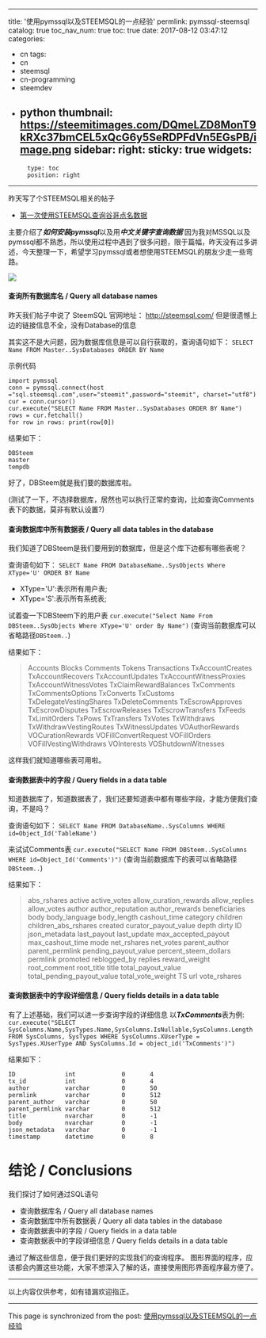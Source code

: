 
---
title: '使用pymssql以及STEEMSQL的一点经验'
permlink: pymssql-steemsql
catalog: true
toc_nav_num: true
toc: true
date: 2017-08-12 03:47:12
categories:
- cn
tags:
- cn
- steemsql
- cn-programming
- steemdev
- python
thumbnail: https://steemitimages.com/DQmeLZD8MonT9kRXc37bmCEL5xQcG6y5SeRDPFdVn5EGsPB/image.png
sidebar:
    right:
        sticky: true
widgets:
    -
        type: toc
        position: right
---


昨天写了个STEEMSQL相关的帖子
* [第一次使用STEEMSQL查询谷哥点名数据](https://steemit.com/cn/@oflyhigh/steemsql)

主要介绍了***如何安装pymssql***以及用***中文关键字查询数据***
因为我对MSSQL以及pymssql都不熟悉，所以使用过程中遇到了很多问题，限于篇幅，昨天没有过多讲述，今天整理一下，希望学习pymssql或者想使用STEEMSQL的朋友少走一些弯路。

![](https://steemitimages.com/DQmeLZD8MonT9kRXc37bmCEL5xQcG6y5SeRDPFdVn5EGsPB/image.png)

#### 查询所有数据库名 / Query all database names

昨天我们帖子中说了
SteemSQL 官网地址： http://steemsql.com/
但是很遗憾上边的链接信息不全，没有Database的信息

其实这不是大问题，因为数据库信息是可以自行获取的，查询语句如下：
`SELECT Name FROM Master..SysDatabases ORDER BY Name`

示例代码
```
import pymssql
conn = pymssql.connect(host ="sql.steemsql.com",user="steemit",password="steemit", charset="utf8")
cur = conn.cursor()
cur.execute("SELECT Name FROM Master..SysDatabases ORDER BY Name")
rows = cur.fetchall()
for row in rows: print(row[0])
```

结果如下：

```
DBSteem
master
tempdb
```
好了，DBSteem就是我们要的数据库啦。

(测试了一下，不选择数据库，居然也可以执行正常的查询，比如查询Comments表下的数据，莫非有默认设置?)

#### 查询数据库中所有数据表 / Query all data tables in the database

我们知道了DBSteem是我们要用到的数据库，但是这个库下边都有哪些表呢？

查询语句如下：
`SELECT Name FROM DatabaseName..SysObjects Where XType='U' ORDER BY Name`
* XType='U':表示所有用户表;
* XType='S':表示所有系统表; 

试着查一下DBSteem下的用户表
`cur.execute("Select Name From DBSteem..SysObjects Where XType='U' order By Name")`
(查询当前数据库可以省略路径`DBSteem..`)

结果如下：
>Accounts
Blocks
Comments
Tokens
Transactions
TxAccountCreates
TxAccountRecovers
TxAccountUpdates
TxAccountWitnessProxies
TxAccountWitnessVotes
TxClaimRewardBalances
TxComments
TxCommentsOptions
TxConverts
TxCustoms
TxDelegateVestingShares
TxDeleteComments
TxEscrowApproves
TxEscrowDisputes
TxEscrowReleases
TxEscrowTransfers
TxFeeds
TxLimitOrders
TxPows
TxTransfers
TxVotes
TxWithdraws
TxWithdrawVestingRoutes
TxWitnessUpdates
VOAuthorRewards
VOCurationRewards
VOFillConvertRequest
VOFillOrders
VOFillVestingWithdraws
VOInterests
VOShutdownWitnesses

这样我们就知道哪些表可用啦。

#### 查询数据表中的字段 / Query fields in a data table

知道数据库了，知道数据表了，我们还要知道表中都有哪些字段，才能方便我们查询，不是吗？

查询语句如下：
`SELECT Name FROM DatabaseName..SysColumns WHERE id=Object_Id('TableName') `

来试试Comments表
`cur.execute("SELECT Name FROM DBSteem..SysColumns WHERE id=Object_Id('Comments')")`
(查询当前数据库下的表可以省略路径`DBSteem..`)

结果如下：
>abs_rshares
active
active_votes
allow_curation_rewards
allow_replies
allow_votes
author
author_reputation
author_rewards
beneficiaries
body
body_language
body_length
cashout_time
category
children
children_abs_rshares
created
curator_payout_value
depth
dirty
ID
json_metadata
last_payout
last_update
max_accepted_payout
max_cashout_time
mode
net_rshares
net_votes
parent_author
parent_permlink
pending_payout_value
percent_steem_dollars
permlink
promoted
reblogged_by
replies
reward_weight
>root_comment
root_title
title
total_payout_value
total_pending_payout_value
total_vote_weight
TS
url
vote_rshares

#### 查询数据表中的字段详细信息 / Query fields details in a data table


有了上述基础，我们可以进一步查询字段的详细信息
以***TxComments***表为例:
`cur.execute("SELECT SysColumns.Name,SysTypes.Name,SysColumns.IsNullable,SysColumns.Length FROM SysColumns, SysTypes WHERE SysColumns.XUserType = SysTypes.XUserType AND SysColumns.Id = object_id('TxComments')")`

结果如下：

```
ID              int             0       4
tx_id           int             0       4
author          varchar         0       50
permlink        varchar         0       512
parent_author   varchar         0       50
parent_permlink varchar         0       512
title           nvarchar        0       -1
body            nvarchar        0       -1
json_metadata   varchar         0       -1
timestamp       datetime        0       8
```

# 结论 / Conclusions

我们探讨了如何通过SQL语句
* 查询数据库名 /  Query all database names
* 查询数据库中所有数据表 /  Query all data tables in the database
* 查询数据表中的字段 / Query fields in a data table
* 查询数据表中的字段详细信息 / Query fields details in a data table

通过了解这些信息，便于我们更好的实现我们的查询程序。
图形界面的程序，应该都会内置这些功能，大家不想深入了解的话，直接使用图形界面程序最方便了。

----

以上内容仅供参考，如有错漏欢迎指正。

- - -

This page is synchronized from the post: [使用pymssql以及STEEMSQL的一点经验](https://steemit.com/@oflyhigh/pymssql-steemsql)
